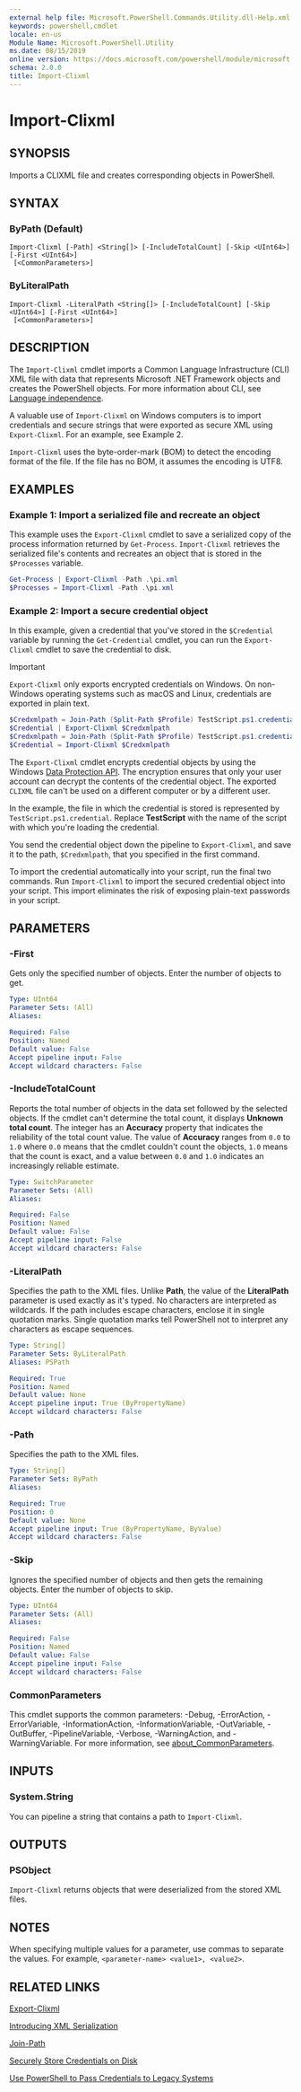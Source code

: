 ```yaml
---
external help file: Microsoft.PowerShell.Commands.Utility.dll-Help.xml
keywords: powershell,cmdlet
locale: en-us
Module Name: Microsoft.PowerShell.Utility
ms.date: 08/15/2019
online version: https://docs.microsoft.com/powershell/module/microsoft.powershell.utility/import-clixml?view=powershell-5.0&WT.mc_id=ps-gethelp
schema: 2.0.0
title: Import-Clixml
---
```


# Import-Clixml

## SYNOPSIS
Imports a CLIXML file and creates corresponding objects in PowerShell.

## SYNTAX

### ByPath (Default)

```
Import-Clixml [-Path] <String[]> [-IncludeTotalCount] [-Skip <UInt64>] [-First <UInt64>]
 [<CommonParameters>]
```

### ByLiteralPath

```
Import-Clixml -LiteralPath <String[]> [-IncludeTotalCount] [-Skip <UInt64>] [-First <UInt64>]
 [<CommonParameters>]
```

## DESCRIPTION

The `Import-Clixml` cmdlet imports a Common Language Infrastructure (CLI) XML file with data that
represents Microsoft .NET Framework objects and creates the PowerShell objects. For more information
about CLI, see [Language independence](/dotnet/standard/language-independence).

A valuable use of `Import-Clixml` on Windows computers is to import credentials and secure strings
that were exported as secure XML using `Export-Clixml`. For an example, see Example 2.

`Import-Clixml` uses the byte-order-mark (BOM) to detect the encoding format of the file. If the
file has no BOM, it assumes the encoding is UTF8.

## EXAMPLES

### Example 1: Import a serialized file and recreate an object

This example uses the `Export-Clixml` cmdlet to save a serialized copy of the process information
returned by `Get-Process`. `Import-Clixml` retrieves the serialized file's contents and recreates an
object that is stored in the `$Processes` variable.

```powershell
Get-Process | Export-Clixml -Path .\pi.xml
$Processes = Import-Clixml -Path .\pi.xml
```

### Example 2: Import a secure credential object

In this example, given a credential that you've stored in the `$Credential` variable by running the
`Get-Credential` cmdlet, you can run the `Export-Clixml` cmdlet to save the credential to disk.

> [!IMPORTANT]
> `Export-Clixml` only exports encrypted credentials on Windows. On non-Windows operating systems
> such as macOS and Linux, credentials are exported in plain text.

```powershell
$Credxmlpath = Join-Path (Split-Path $Profile) TestScript.ps1.credential
$Credential | Export-Clixml $Credxmlpath
$Credxmlpath = Join-Path (Split-Path $Profile) TestScript.ps1.credential
$Credential = Import-Clixml $Credxmlpath
```

The `Export-Clixml` cmdlet encrypts credential objects by using the Windows [Data Protection API](/previous-versions/windows/apps/hh464970(v=win.10)).
The encryption ensures that only your user account can decrypt the contents of the credential
object. The exported `CLIXML` file can't be used on a different computer or by a different user.

In the example, the file in which the credential is stored is represented by
`TestScript.ps1.credential`. Replace **TestScript** with the name of the script with which you're
loading the credential.

You send the credential object down the pipeline to `Export-Clixml`, and save it to the path,
`$Credxmlpath`, that you specified in the first command.

To import the credential automatically into your script, run the final two commands. Run
`Import-Clixml` to import the secured credential object into your script. This import eliminates the
risk of exposing plain-text passwords in your script.

## PARAMETERS

### -First

Gets only the specified number of objects. Enter the number of objects to get.

```yaml
Type: UInt64
Parameter Sets: (All)
Aliases:

Required: False
Position: Named
Default value: False
Accept pipeline input: False
Accept wildcard characters: False
```

### -IncludeTotalCount

Reports the total number of objects in the data set followed by the selected objects. If the cmdlet
can't determine the total count, it displays **Unknown total count**. The integer has an
**Accuracy** property that indicates the reliability of the total count value. The value of
**Accuracy** ranges from `0.0` to `1.0` where `0.0` means that the cmdlet couldn't count the
objects, `1.0` means that the count is exact, and a value between `0.0` and `1.0` indicates an
increasingly reliable estimate.

```yaml
Type: SwitchParameter
Parameter Sets: (All)
Aliases:

Required: False
Position: Named
Default value: False
Accept pipeline input: False
Accept wildcard characters: False
```

### -LiteralPath

Specifies the path to the XML files. Unlike **Path**, the value of the **LiteralPath** parameter is
used exactly as it's typed. No characters are interpreted as wildcards. If the path includes escape
characters, enclose it in single quotation marks. Single quotation marks tell PowerShell not to
interpret any characters as escape sequences.

```yaml
Type: String[]
Parameter Sets: ByLiteralPath
Aliases: PSPath

Required: True
Position: Named
Default value: None
Accept pipeline input: True (ByPropertyName)
Accept wildcard characters: False
```

### -Path

Specifies the path to the XML files.

```yaml
Type: String[]
Parameter Sets: ByPath
Aliases:

Required: True
Position: 0
Default value: None
Accept pipeline input: True (ByPropertyName, ByValue)
Accept wildcard characters: False
```

### -Skip

Ignores the specified number of objects and then gets the remaining objects. Enter the number of
objects to skip.

```yaml
Type: UInt64
Parameter Sets: (All)
Aliases:

Required: False
Position: Named
Default value: False
Accept pipeline input: False
Accept wildcard characters: False
```

### CommonParameters

This cmdlet supports the common parameters: -Debug, -ErrorAction, -ErrorVariable,
-InformationAction, -InformationVariable, -OutVariable, -OutBuffer, -PipelineVariable, -Verbose,
-WarningAction, and -WarningVariable. For more information, see [about_CommonParameters](https://go.microsoft.com/fwlink/?LinkID=113216).

## INPUTS

### System.String

You can pipeline a string that contains a path to `Import-Clixml`.

## OUTPUTS

### PSObject

`Import-Clixml` returns objects that were deserialized from the stored XML files.

## NOTES

When specifying multiple values for a parameter, use commas to separate the values. For example,
`<parameter-name> <value1>, <value2>`.

## RELATED LINKS

[Export-Clixml](Export-Clixml.md)

[Introducing XML Serialization](/dotnet/standard/serialization/introducing-xml-serialization)

[Join-Path](../Microsoft.PowerShell.Management/Join-Path.md)

[Securely Store Credentials on Disk](https://powershellcookbook.com/recipe/PukO/securely-store-credentials-on-disk)

[Use PowerShell to Pass Credentials to Legacy Systems](https://devblogs.microsoft.com/scripting/use-powershell-to-pass-credentials-to-legacy-systems/)
